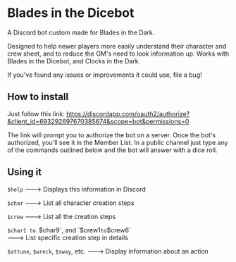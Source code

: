 # Blades in the Dicebot
A Discord bot custom made for Blades in the Dark.

Designed to help newer players more easily understand their character and crew sheet, and to reduce the GM's need to look information up. Works with Blades in the Dicebot, and Clocks in the Dark.

If you've found any issues or improvements it could use, file a bug!

## How to install

Just follow this link:
https://discordapp.com/oauth2/authorize?&client_id=693292697670385674&scope=bot&permissions=0

The link will prompt you to authorize the bot on a server. Once the bot's authorized, you'll see it in the Member List. In a public channel just type any of the commands outlined below and the bot will answer with a dice roll.

## Using it

`$help`
---> Displays this information in Discord     

`$char`
---> List all character creation steps

`$crew`
---> List all the creation steps

`$char1 to `$char9`, and `$crew1` to `$crew6`  
---> List specific creation step in details   

`$attune`, `$wreck`, `$sway`, etc.
---> Display information about an action      
